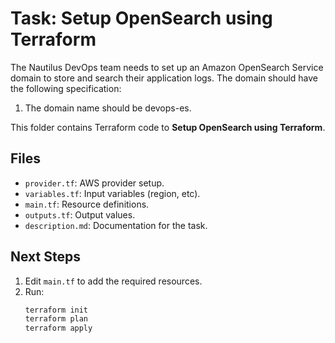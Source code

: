 # Task: Setup OpenSearch using Terraform

The Nautilus DevOps team needs to set up an Amazon OpenSearch Service domain to store and search their application logs.
The domain should have the following specification:

1) The domain name should be devops-es.

This folder contains Terraform code to **Setup OpenSearch using Terraform**.

## Files
- `provider.tf`: AWS provider setup.
- `variables.tf`: Input variables (region, etc).
- `main.tf`: Resource definitions.
- `outputs.tf`: Output values.
- `description.md`: Documentation for the task.

## Next Steps
1. Edit `main.tf` to add the required resources.
2. Run:
   ```bash
   terraform init
   terraform plan
   terraform apply
   ```
